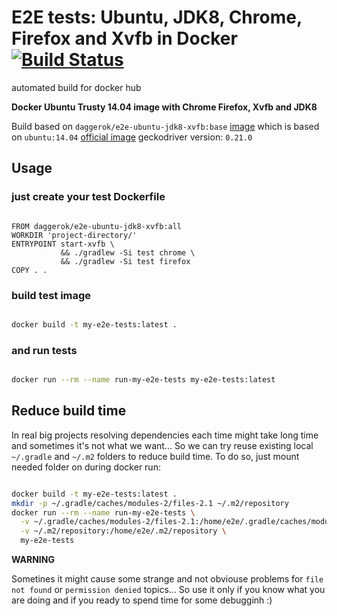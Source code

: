 # E2E tests: Ubuntu, JDK8, Chrome, Firefox and Xvfb in Docker [![Build Status](https://travis-ci.org/daggerok/e2e-ubuntu-jdk8-xvfb.svg?branch=all)](https://travis-ci.org/daggerok/e2e-ubuntu-jdk8-xvfb)
automated build for docker hub

**Docker Ubuntu Trusty 14.04 image with Chrome Firefox, Xvfb and JDK8**

Build based on `daggerok/e2e-ubuntu-jdk8-xvfb:base` [image](https://hub.docker.com/r/daggerok/e2e-ubuntu-jdk8-xvfb) which is based on `ubuntu:14.04` [official image](https://hub.docker.com/_/ubuntu/)
geckodriver version: `0.21.0`

## Usage

### just create your test Dockerfile


```docker

FROM daggerok/e2e-ubuntu-jdk8-xvfb:all
WORKDIR 'project-directory/'
ENTRYPOINT start-xvfb \
           && ./gradlew -Si test chrome \
           && ./gradlew -Si test firefox
COPY . .

```

### build test image

```bash

docker build -t my-e2e-tests:latest .

```

### and run tests

```bash

docker run --rm --name run-my-e2e-tests my-e2e-tests:latest

```

## Reduce build time

In real big projects resolving dependencies each time might take long time and sometimes it's not what we want...
So we can try reuse existing local `~/.gradle` and `~/.m2` folders to reduce build time. 
To do so, just mount needed folder on during docker run:

```bash

docker build -t my-e2e-tests:latest .
mkdir -p ~/.gradle/caches/modules-2/files-2.1 ~/.m2/repository
docker run --rm --name run-my-e2e-tests \
  -v ~/.gradle/caches/modules-2/files-2.1:/home/e2e/.gradle/caches/modules-2/files-2.1 \
  -v ~/.m2/repository:/home/e2e/.m2/repository \
  my-e2e-tests

```

**WARNING**

Sometines it might cause some strange and not obviouse problems for `file not found` or `permission denied` topics...
So use it only if you know what you are doing and if you ready to spend time for some debugginh :)
